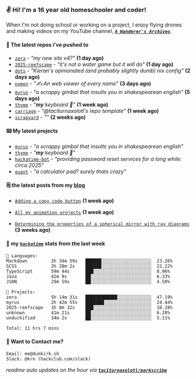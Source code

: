 ### ✌️ Hi! I'm a 16 year old homeschooler and coder!

When I'm not doing school or working on a project, I enjoy flying drones and making videos on my YouTube channel, [**_`A Wanderer's Archives`_**](https://youtube.com/@wanderer.archives).

#### 👷 The latest repos i've pushed to

- [`zera`](https://github.com/taciturnaxolotl/zera) - _"my new site v4?"_ **(1 day ago)**
- [`2025-reefscape`](https://github.com/df1317/2025-reefscape) - _"it's not a water game but it will do"_ **(1 day ago)**
- [`dots`](https://github.com/taciturnaxolotl/dots) - _"Kieran's opinionated (and probably slightly dumb) nix config"_ **(2 days ago)**
- [`nomen`](https://github.com/aramshiva/nomen) - _"✍️ An web viewer of every name"_ **(3 days ago)**
- [`myrus`](https://github.com/taciturnaxolotl/myrus) - _"a scrappy gimbal that insults you in shakespearean english"_ **(5 days ago)**
- [`thyme`](https://github.com/taciturnaxolotl/thyme) - _"**my** keyboard 🫶"_ **(1 week ago)**
- [`carriage`](https://github.com/taciturnaxolotl/carriage) - _"@taciturnaxolotl's repo template"_ **(1 week ago)**
- [`scrapyard`](https://github.com/hackclub/scrapyard) - _""_ **(2 weeks ago)**

#### ⌨️ My latest projects

- [`myrus`](https://github.com/taciturnaxolotl/myrus) - _"a scrappy gimbal that insults you in shakespearean english"_
- [`thyme`](https://github.com/taciturnaxolotl/thyme) - _"**my** keyboard 🫶"_
- [`hackatime-bot`](https://github.com/taciturnaxolotl/hackatime-bot) - _"providing password reset services for a long while: circa 2025"_
- [`quant`](https://github.com/taciturnaxolotl/quant) - _"a calculator pad? surely thats crazy"_

#### 🗒️ the latest posts from my [blog](https://dunkirk.sh)

- [`Adding a copy code button`](https://dunkirk.sh/blog/adding-a-copy-button/) **(1 week ago)**

- [`All my animation projects`](https://dunkirk.sh/blog/my-animations/) **(1 week ago)**

- [`Determining the properties of a spherical mirror with ray diagrams`](https://dunkirk.sh/blog/spherical-ray-diagrams/) **(3 weeks ago)**



#### 📡 my [_`hackatime`_](https://waka.hackclub.com) stats from the last week

```text
💾 Languages:
Markdown         2h 34m 59s   ██████░░░░░░░░░░░░░░░░░░░  23.26%
SCSS             2h 28m 2s    ██████░░░░░░░░░░░░░░░░░░░  22.22%
TypeScript       59m 44s      ███░░░░░░░░░░░░░░░░░░░░░░  8.96%
Java             42m 9s       ██░░░░░░░░░░░░░░░░░░░░░░░  6.33%
JSON             29m 59s      ██░░░░░░░░░░░░░░░░░░░░░░░  4.50%

💼 Projects:
zera             5h 14m 31s   ████████████░░░░░░░░░░░░░  47.19%
myrus            2h 42m 55s   ███████░░░░░░░░░░░░░░░░░░  24.44%
2025-reefscape   1h 8m 32s    ███░░░░░░░░░░░░░░░░░░░░░░  10.28%
unknown          41m 21s      ██░░░░░░░░░░░░░░░░░░░░░░░  6.20%
unduckified      34m 2s       ██░░░░░░░░░░░░░░░░░░░░░░░  5.11%

Total: 11 hrs 7 mins
```

#### 📮 Want to Contact me?

```text
Email: me@dunkirk.sh
Slack: @krn (hackclub.com/slack)
```

_readme auto updates on the hour via [**`taciturnaxolotl/markscribe`**](https://github.com/taciturnaxolotl/markscribe)_
